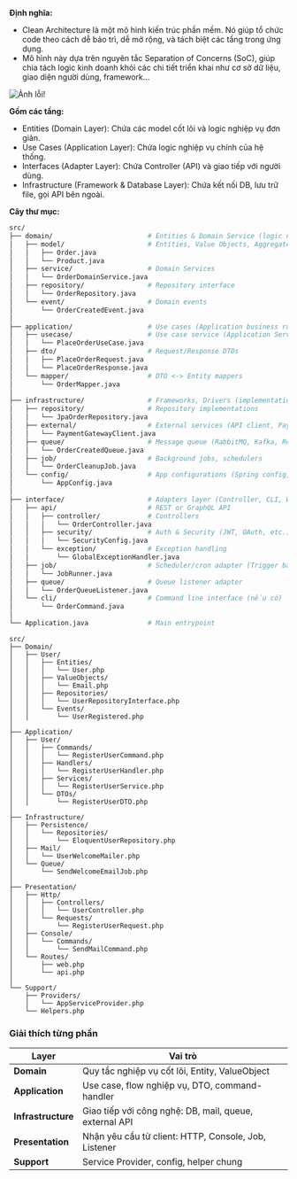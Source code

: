**Định nghĩa:**

- Clean Architecture là một mô hình kiến trúc phần mềm. Nó giúp tổ chức code theo cách dễ bảo trì, dễ mở rộng, và tách biệt các tầng trong ứng dụng.
- Mô hình này dựa trên nguyên tắc Separation of Concerns (SoC), giúp chia tách logic kinh doanh khỏi các chi tiết triển khai như cơ sở dữ liệu, giao diện người dùng, framework...

![Ảnh lỗi!](https://edwardthienhoang.wordpress.com/wp-content/uploads/2018/01/cleanarchitecture-5c6d7ec787d447a81b708b73abba1680.jpg)

**Gồm các tầng:**

- Entities (Domain Layer): Chứa các model cốt lõi và logic nghiệp vụ đơn giản.
- Use Cases (Application Layer): Chứa logic nghiệp vụ chính của hệ thống.
- Interfaces (Adapter Layer): Chứa Controller (API) và giao tiếp với người dùng.
- Infrastructure (Framework & Database Layer): Chứa kết nối DB, lưu trữ file, gọi API bên ngoài.

**Cây thư mục:**

```sh
src/
├── domain/                        # Entities & Domain Service (logic nghiệp vụ thuần)
│   ├── model/                     # Entities, Value Objects, Aggregate Roots
│   │   ├── Order.java
│   │   └── Product.java
│   ├── service/                   # Domain Services
│   │   └── OrderDomainService.java
│   ├── repository/                # Repository interface
│   │   └── OrderRepository.java
│   └── event/                     # Domain events
│       └── OrderCreatedEvent.java
│
├── application/                   # Use cases (Application business rules)
│   ├── usecase/                   # Use case service (Application Service)
│   │   └── PlaceOrderUseCase.java
│   ├── dto/                       # Request/Response DTOs
│   │   ├── PlaceOrderRequest.java
│   │   └── PlaceOrderResponse.java
│   └── mapper/                    # DTO <-> Entity mappers
│       └── OrderMapper.java
│
├── infrastructure/                # Frameworks, Drivers (implementations)
│   ├── repository/                # Repository implementations
│   │   └── JpaOrderRepository.java
│   ├── external/                  # External services (API client, Payment, Email...)
│   │   └── PaymentGatewayClient.java
│   ├── queue/                     # Message queue (RabbitMQ, Kafka, Redis queue)
│   │   └── OrderCreatedQueue.java
│   ├── job/                       # Background jobs, schedulers
│   │   └── OrderCleanupJob.java
│   └── config/                    # App configurations (Spring config, Beans...)
│       └── AppConfig.java
│
├── interface/                     # Adapters layer (Controller, CLI, Websocket, etc.)
│   ├── api/                       # REST or GraphQL API
│   │   ├── controller/            # Controllers
│   │   │   └── OrderController.java
│   │   ├── security/              # Auth & Security (JWT, OAuth, etc.)
│   │   │   └── SecurityConfig.java
│   │   └── exception/             # Exception handling
│   │       └── GlobalExceptionHandler.java
│   ├── job/                       # Scheduler/cron adapter (Trigger background jobs)
│   │   └── JobRunner.java
│   ├── queue/                     # Queue listener adapter
│   │   └── OrderQueueListener.java
│   └── cli/                       # Command line interface (nếu có)
│       └── OrderCommand.java
│
└── Application.java               # Main entrypoint

```

```
src/
├── Domain/
│   ├── User/
│   │   ├── Entities/
│   │   │   └── User.php
│   │   ├── ValueObjects/
│   │   │   └── Email.php
│   │   ├── Repositories/
│   │   │   └── UserRepositoryInterface.php
│   │   └── Events/
│   │       └── UserRegistered.php
│
├── Application/
│   ├── User/
│   │   ├── Commands/
│   │   │   └── RegisterUserCommand.php
│   │   ├── Handlers/
│   │   │   └── RegisterUserHandler.php
│   │   ├── Services/
│   │   │   └── RegisterUserService.php
│   │   └── DTOs/
│   │       └── RegisterUserDTO.php
│
├── Infrastructure/
│   ├── Persistence/
│   │   └── Repositories/
│   │       └── EloquentUserRepository.php
│   ├── Mail/
│   │   └── UserWelcomeMailer.php
│   └── Queue/
│       └── SendWelcomeEmailJob.php
│
├── Presentation/
│   ├── Http/
│   │   ├── Controllers/
│   │   │   └── UserController.php
│   │   └── Requests/
│   │       └── RegisterUserRequest.php
│   ├── Console/
│   │   └── Commands/
│   │       └── SendMailCommand.php
│   └── Routes/
│       ├── web.php
│       └── api.php
│
└── Support/
    ├── Providers/
    │   └── AppServiceProvider.php
    └── Helpers.php

```

### **Giải thích từng phần**

| Layer                    | Vai trò                                                   |
| ------------------------ | ---------------------------------------------------------- |
| **Domain**         | Quy tắc nghiệp vụ cốt lõi, Entity, ValueObject        |
| **Application**    | Use case, flow nghiệp vụ, DTO, command-handler           |
| **Infrastructure** | Giao tiếp với công nghệ: DB, mail, queue, external API |
| **Presentation**   | Nhận yêu cầu từ client: HTTP, Console, Job, Listener   |
| **Support**        | Service Provider, config, helper chung                     |
